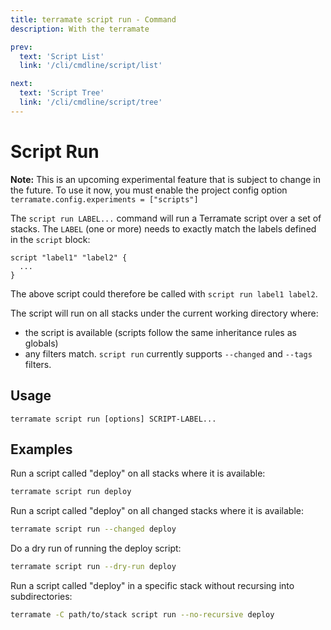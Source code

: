 ```yaml
---
title: terramate script run - Command
description: With the terramate

prev:
  text: 'Script List'
  link: '/cli/cmdline/script/list'

next:
  text: 'Script Tree'
  link: '/cli/cmdline/script/tree'
---
```


# Script Run

**Note:** This is an upcoming experimental feature that is subject to change in the future. To use it now, you must enable the project config option `terramate.config.experiments = ["scripts"]`

The `script run LABEL...` command will run a Terramate script over a set of stacks. The `LABEL` (one or more) needs to exactly match the labels defined in the `script` block:

```
script "label1" "label2" {
  ...
}
```

The above script could therefore be called with `script run label1 label2`.

The script will run on all stacks under the current working directory where:

- the script is available (scripts follow the same inheritance rules as globals)
- any filters match. `script run` currently supports `--changed` and `--tags` filters.

## Usage

`terramate script run [options] SCRIPT-LABEL...`

## Examples

Run a script called "deploy" on all stacks where it is available:

```bash
terramate script run deploy
```

Run a script called "deploy" on all changed stacks where it is available:

```bash
terramate script run --changed deploy
```

Do a dry run of running the deploy script:

```bash
terramate script run --dry-run deploy
```

Run a script called "deploy" in a specific stack without recursing into subdirectories:

```bash
terramate -C path/to/stack script run --no-recursive deploy
```
